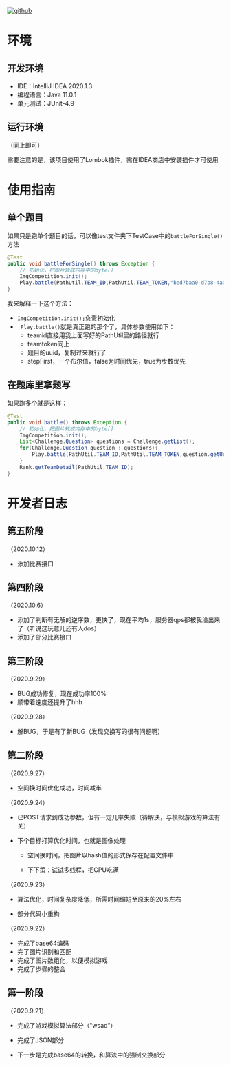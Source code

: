 [![github](https://img.shields.io/badge/Java-%E5%8D%8E%E5%AE%B9%E9%81%93-brightgreen)](https://github.com/qizong007)

# 环境

## 开发环境

- IDE：IntelliJ IDEA 2020.1.3
- 编程语言：Java 11.0.1
- 单元测试：JUnit-4.9

## 运行环境

（同上即可）

需要注意的是，该项目使用了Lombok插件，需在IDEA商店中安装插件才可使用



# 使用指南

## 单个题目

如果只是跑单个题目的话，可以像test文件夹下TestCase中的`battleForSingle()`方法

```java
@Test
public void battleForSingle() throws Exception {
    // 初始化，把图片转成内存中的byte[]
    ImgCompetition.init();
    Play.battle(PathUtil.TEAM_ID,PathUtil.TEAM_TOKEN,"bed7baa0-d7b8-4aaa-b488-eb3ca7be46dc",true);
}
```

我来解释一下这个方法：

- `ImgCompetition.init();`负责初始化
- ` Play.battle()`就是真正跑的那个了，具体参数使用如下：
  - teamid直接用我上面写好的PathUtil里的路径就行
  - teamtoken同上
  - 题目的uuid，复制过来就行了
  - stepFirst，一个布尔值，false为时间优先，true为步数优先

## 在题库里拿题写

如果跑多个就是这样：

```java
@Test
public void battle() throws Exception {
    // 初始化，把图片转成内存中的byte[]
    ImgCompetition.init();
    List<Challenge.Question> questions = Challenge.getList();
    for(Challenge.Question question : questions){
        Play.battle(PathUtil.TEAM_ID,PathUtil.TEAM_TOKEN,question.getUuid(),false);
    }
    Rank.getTeamDetail(PathUtil.TEAM_ID);
}
```



# 开发者日志

## 第五阶段

（2020.10.12）

- 添加比赛接口



## 第四阶段

（2020.10.6）

- 添加了判断有无解的逆序数，更快了，现在平均1s，服务器qps都被我淦出来了（听说这玩意儿还有人dos）
- 添加了部分比赛接口



## 第三阶段

（2020.9.29）

- BUG成功修复，现在成功率100%
- 顺带着速度还提升了hhh



（2020.9.28）

- 解BUG，于是有了新BUG（发现交换写的很有问题啊）



## 第二阶段

（2020.9.27）

- 空间换时间优化成功，时间减半



（2020.9.24）

- 已POST请求到成功参数，但有一定几率失败（待解决，与模拟游戏的算法有关）

- 下个目标打算优化时间，也就是图像处理

  - 空间换时间，把图片以hash值的形式保存在配置文件中

  - 下下策：试试多线程，把CPU吃满



（2020.9.23）

- 算法优化，时间复杂度降低，所需时间缩短至原来的20%左右

- 部分代码小重构



（2020.9.22）

- 完成了base64编码
- 完了图片识别和匹配
- 完成了图片数组化，以便模拟游戏
- 完成了步骤的整合



## 第一阶段
（2020.9.21）
- 完成了游戏模拟算法部分（"wsad"）
- 完成了JSON部分

- 下一步是完成base64的转换，和算法中的强制交换部分
